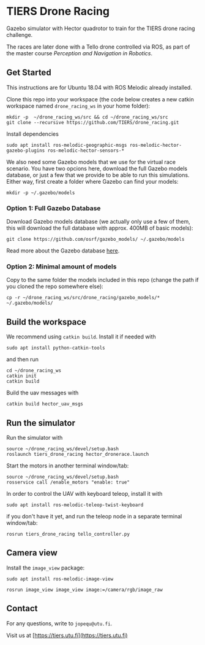 # TIERS Drone Racing 

Gazebo simulator with Hector quadrotor to train for the TIERS drone racing challenge. 

The races are later done with a Tello drone controlled via ROS, as part of the master course *Perception and Navigation in Robotics*.

## Get Started

This instructions are for Ubuntu 18.04 with ROS Melodic already installed.

Clone this repo into your workspace (the code below creates a new catkin workspace named `drone_racing_ws` in your home folder):

```
mkdir -p  ~/drone_racing_ws/src && cd ~/drone_racing_ws/src
git clone --recursive https://github.com/TIERS/drone_racing.git
```

Install dependencies

```
sudo apt install ros-melodic-geographic-msgs ros-melodic-hector-gazebo-plugins ros-melodic-hector-sensors-*
```

We also need some Gazebo models that we use for the virtual race scenario. You have two opcions here, download the full Gazebo models database, or just a few that we provide to be able to run this simulations. Either way, first create a folder where Gazebo can find your models:

```
mkdir -p ~/.gazebo/models
```

### Option 1: Full Gazebo Database

Download Gazebo models database (we actually only use a few of them, this will download the full database with approx. 400MB of basic models):

```
git clone https://github.com/osrf/gazebo_models/ ~/.gazebo/models
```

Read more about the Gazebo database [here](http://gazebosim.org/tutorials?tut=model_structure&cat=build_robot).

### Option 2: Minimal amount of models

Copy to the same folder the models included in this repo (change the path if you cloned the repo somewhere else):

```
cp -r ~/drone_racing_ws/src/drone_racing/gazebo_models/* ~/.gazebo/models/
```


## Build the workspace

We recommend using `catkin build`. Install it if needed with

```
sudo apt install python-catkin-tools
```

and then run

```
cd ~/drone_racing_ws
catkin init
catkin build
```

Build the uav messages with
```
catkin build hector_uav_msgs
```

## Run the simulator

Run the simulator with

```
source ~/drone_racing_ws/devel/setup.bash
roslaunch tiers_drone_racing hector_dronerace.launch
```

Start the motors in another terminal window/tab:
```
source ~/drone_racing_ws/devel/setup.bash
rosservice call /enable_motors "enable: true"
```

In order to control the UAV with keyboard teleop, install it with
```
sudo apt install ros-melodic-teleop-twist-keyboard
``` 

if you don't have it yet, and run the teleop node in a separate terminal window/tab:
```
rosrun tiers_drone_racing tello_controller.py 
```

## Camera view

Install the `image_view` package:
```
sudo apt install ros-melodic-image-view
```

```
rosrun image_view image_view image:=/camera/rgb/image_raw
```

## Contact

For any questions, write to `jopequ@utu.fi`.

Visit us at [https://tiers.utu.fi](https://tiers.utu.fi)
